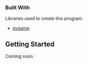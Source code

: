 ### Built With
Libraries used to create this program.<br>
* <a href="https://www.pygame.org/download.shtml">pygame</a>
## Getting Started
Coming soon.
